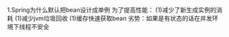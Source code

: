 [](https://mp.weixin.qq.com/s/hGTxPHabIPZBrjg_Yww3ug)
1.Spring为什么默认把bean设计成单例
为了提高性能：
(1)减少了新生成实例的消耗
(1)减少jvm垃圾回收
(1)缓存快速获取bean
劣势：如果是有状态的话在并发环境下线程不安全
